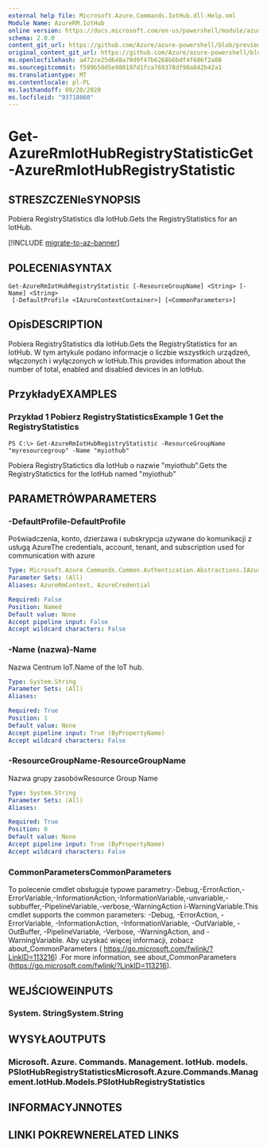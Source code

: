 ```yaml
---
external help file: Microsoft.Azure.Commands.IotHub.dll-Help.xml
Module Name: AzureRM.IotHub
online version: https://docs.microsoft.com/en-us/powershell/module/azurerm.iothub/get-azurermiothubregistrystatistic
schema: 2.0.0
content_git_url: https://github.com/Azure/azure-powershell/blob/preview/src/ResourceManager/IotHub/Commands.IotHub/help/Get-AzureRmIotHubRegistryStatistic.md
original_content_git_url: https://github.com/Azure/azure-powershell/blob/preview/src/ResourceManager/IotHub/Commands.IotHub/help/Get-AzureRmIotHubRegistryStatistic.md
ms.openlocfilehash: a472ce25d648a70d9f47b6268b6bdf4f606f2a08
ms.sourcegitcommit: f599b50d5e980197d1fca769378df90a842b42a1
ms.translationtype: MT
ms.contentlocale: pl-PL
ms.lasthandoff: 08/20/2020
ms.locfileid: "93718860"
---
```

# <span data-ttu-id="625d6-101">Get-AzureRmIotHubRegistryStatistic</span><span class="sxs-lookup"><span data-stu-id="625d6-101">Get-AzureRmIotHubRegistryStatistic</span></span>

## <span data-ttu-id="625d6-102">STRESZCZENIe</span><span class="sxs-lookup"><span data-stu-id="625d6-102">SYNOPSIS</span></span>
<span data-ttu-id="625d6-103">Pobiera RegistryStatistics dla IotHub.</span><span class="sxs-lookup"><span data-stu-id="625d6-103">Gets the RegistryStatistics for an IotHub.</span></span>

[!INCLUDE [migrate-to-az-banner](../../includes/migrate-to-az-banner.md)]

## <span data-ttu-id="625d6-104">POLECENIA</span><span class="sxs-lookup"><span data-stu-id="625d6-104">SYNTAX</span></span>

```
Get-AzureRmIotHubRegistryStatistic [-ResourceGroupName] <String> [-Name] <String>
 [-DefaultProfile <IAzureContextContainer>] [<CommonParameters>]
```

## <span data-ttu-id="625d6-105">Opis</span><span class="sxs-lookup"><span data-stu-id="625d6-105">DESCRIPTION</span></span>
<span data-ttu-id="625d6-106">Pobiera RegistryStatistics dla IotHub.</span><span class="sxs-lookup"><span data-stu-id="625d6-106">Gets the RegistryStatistics for an IotHub.</span></span>
<span data-ttu-id="625d6-107">W tym artykule podano informacje o liczbie wszystkich urządzeń, włączonych i wyłączonych w IotHub.</span><span class="sxs-lookup"><span data-stu-id="625d6-107">This provides information about the number of total, enabled and disabled devices in an IotHub.</span></span>

## <span data-ttu-id="625d6-108">Przykłady</span><span class="sxs-lookup"><span data-stu-id="625d6-108">EXAMPLES</span></span>

### <span data-ttu-id="625d6-109">Przykład 1 Pobierz RegistryStatistics</span><span class="sxs-lookup"><span data-stu-id="625d6-109">Example 1 Get the RegistryStatistics</span></span>
```
PS C:\> Get-AzureRmIotHubRegistryStatistic -ResourceGroupName "myresourcegroup" -Name "myiothub"
```

<span data-ttu-id="625d6-110">Pobiera RegistryStatictics dla IotHub o nazwie "myiothub".</span><span class="sxs-lookup"><span data-stu-id="625d6-110">Gets the RegistryStatictics for the IotHub named "myiothub"</span></span>

## <span data-ttu-id="625d6-111">PARAMETRÓW</span><span class="sxs-lookup"><span data-stu-id="625d6-111">PARAMETERS</span></span>

### <span data-ttu-id="625d6-112">-DefaultProfile</span><span class="sxs-lookup"><span data-stu-id="625d6-112">-DefaultProfile</span></span>
<span data-ttu-id="625d6-113">Poświadczenia, konto, dzierżawa i subskrypcja używane do komunikacji z usługą Azure</span><span class="sxs-lookup"><span data-stu-id="625d6-113">The credentials, account, tenant, and subscription used for communication with azure</span></span>

```yaml
Type: Microsoft.Azure.Commands.Common.Authentication.Abstractions.IAzureContextContainer
Parameter Sets: (All)
Aliases: AzureRmContext, AzureCredential

Required: False
Position: Named
Default value: None
Accept pipeline input: False
Accept wildcard characters: False
```

### <span data-ttu-id="625d6-114">-Name (nazwa)</span><span class="sxs-lookup"><span data-stu-id="625d6-114">-Name</span></span>
<span data-ttu-id="625d6-115">Nazwa Centrum IoT.</span><span class="sxs-lookup"><span data-stu-id="625d6-115">Name of the IoT hub.</span></span> 

```yaml
Type: System.String
Parameter Sets: (All)
Aliases:

Required: True
Position: 1
Default value: None
Accept pipeline input: True (ByPropertyName)
Accept wildcard characters: False
```

### <span data-ttu-id="625d6-116">-ResourceGroupName</span><span class="sxs-lookup"><span data-stu-id="625d6-116">-ResourceGroupName</span></span>
<span data-ttu-id="625d6-117">Nazwa grupy zasobów</span><span class="sxs-lookup"><span data-stu-id="625d6-117">Resource Group Name</span></span>

```yaml
Type: System.String
Parameter Sets: (All)
Aliases:

Required: True
Position: 0
Default value: None
Accept pipeline input: True (ByPropertyName)
Accept wildcard characters: False
```

### <span data-ttu-id="625d6-118">CommonParameters</span><span class="sxs-lookup"><span data-stu-id="625d6-118">CommonParameters</span></span>
<span data-ttu-id="625d6-119">To polecenie cmdlet obsługuje typowe parametry:-Debug,-ErrorAction,-ErrorVariable,-InformationAction,-InformationVariable,-unvariable,-subbuffer,-PipelineVariable,-verbose,-WarningAction i-WarningVariable.</span><span class="sxs-lookup"><span data-stu-id="625d6-119">This cmdlet supports the common parameters: -Debug, -ErrorAction, -ErrorVariable, -InformationAction, -InformationVariable, -OutVariable, -OutBuffer, -PipelineVariable, -Verbose, -WarningAction, and -WarningVariable.</span></span> <span data-ttu-id="625d6-120">Aby uzyskać więcej informacji, zobacz about_CommonParameters ( https://go.microsoft.com/fwlink/?LinkID=113216) .</span><span class="sxs-lookup"><span data-stu-id="625d6-120">For more information, see about_CommonParameters (https://go.microsoft.com/fwlink/?LinkID=113216).</span></span>

## <span data-ttu-id="625d6-121">WEJŚCIOWE</span><span class="sxs-lookup"><span data-stu-id="625d6-121">INPUTS</span></span>

### <span data-ttu-id="625d6-122">System. String</span><span class="sxs-lookup"><span data-stu-id="625d6-122">System.String</span></span>

## <span data-ttu-id="625d6-123">WYSYŁA</span><span class="sxs-lookup"><span data-stu-id="625d6-123">OUTPUTS</span></span>

### <span data-ttu-id="625d6-124">Microsoft. Azure. Commands. Management. IotHub. models. PSIotHubRegistryStatistics</span><span class="sxs-lookup"><span data-stu-id="625d6-124">Microsoft.Azure.Commands.Management.IotHub.Models.PSIotHubRegistryStatistics</span></span>

## <span data-ttu-id="625d6-125">INFORMACYJN</span><span class="sxs-lookup"><span data-stu-id="625d6-125">NOTES</span></span>

## <span data-ttu-id="625d6-126">LINKI POKREWNE</span><span class="sxs-lookup"><span data-stu-id="625d6-126">RELATED LINKS</span></span>
